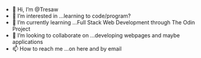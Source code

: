 - 👋 Hi, I’m @Tresaw
- 👀 I’m interested in ...learning to code/program?
- 🌱 I’m currently learning ...Full Stack Web Development through The Odin Project
- 💞️ I’m looking to collaborate on ...developing webpages and maybe applications 
- 📫 How to reach me ...on here and by email

<!---
Tresaw/Tresaw is a ✨ special ✨ repository because its `README.md` (this file) appears on your GitHub profile.
You can click the Preview link to take a look at your changes.
--->
